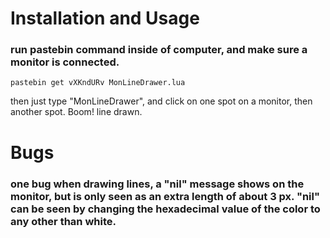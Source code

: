# Installation and Usage
### run pastebin command inside of computer, and make sure a monitor is connected. 

```
pastebin get vXKndURv MonLineDrawer.lua
```
then just type "MonLineDrawer", and click on one spot on a monitor, then another spot. Boom! line drawn. 

# Bugs 
### one bug when drawing lines, a "nil" message shows on the monitor, but is only seen as an extra length of about 3 px. "nil" can be seen by changing the hexadecimal value of the color to any other than white. 
